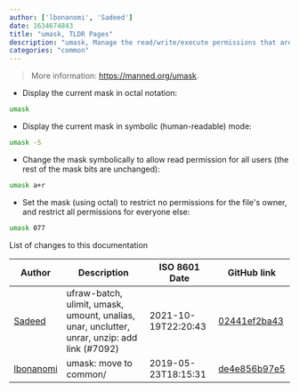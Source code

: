 ```yaml
---
author: ['lbonanomi', 'Sadeed']
date: 1634674843
title: "umask, TLDR Pages"
description: "umask, Manage the read/write/execute permissions that are masked out (i.e. restricted) for newly created files by the user."
categories: "common"
---
```

> More information: <https://manned.org/umask>.

- Display the current mask in octal notation:

```bash
umask
```

- Display the current mask in symbolic (human-readable) mode:

```bash
umask -S
```

- Change the mask symbolically to allow read permission for all users (the rest of the mask bits are unchanged):

```bash
umask a+r
```

- Set the mask (using octal) to restrict no permissions for the file's owner, and restrict all permissions for everyone else:

```bash
umask 077
```
List of changes to this documentation


Author | Description | ISO 8601 Date | GitHub link
------|-----|-----|-----
[Sadeed](mailto:sadeeedw@gmail.com) | ufraw-batch, ulimit, umask, umount, unalias, unar, unclutter, unrar, unzip: add link (#7092) | 2021-10-19T22:20:43 | [02441ef2ba43](https://github.com/tldr-pages/tldr/commit/02441ef2ba43268b294d2148ff1c7aa439a2d9ec)
[lbonanomi](mailto:5369016+lbonanomi@users.noreply.github.com) | umask: move to common/ | 2019-05-23T18:15:31 | [de4e856b97e5](https://github.com/tldr-pages/tldr/commit/de4e856b97e5196c9df8cc946e985aca08e39fa2)

